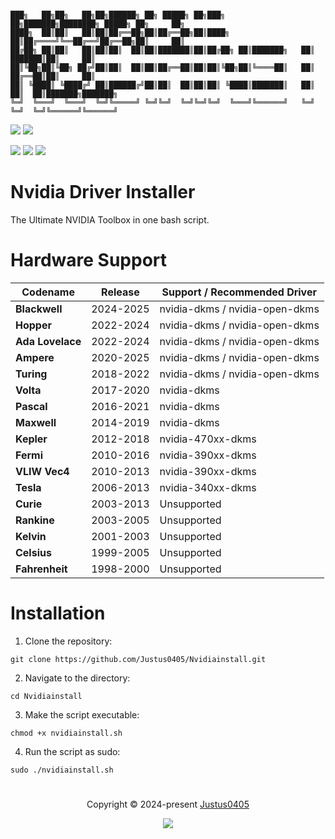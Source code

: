 ```

███╗   ██╗██╗   ██╗██╗██████╗ ██╗ █████╗ ██╗███╗   ██╗███████╗████████╗ █████╗ ██╗     ██╗
████╗  ██║██║   ██║██║██╔══██╗██║██╔══██╗██║████╗  ██║██╔════╝╚══██╔══╝██╔══██╗██║     ██║
██╔██╗ ██║██║   ██║██║██║  ██║██║███████║██║██╔██╗ ██║███████╗   ██║   ███████║██║     ██║
██║╚██╗██║╚██╗ ██╔╝██║██║  ██║██║██╔══██║██║██║╚██╗██║╚════██║   ██║   ██╔══██║██║     ██║
██║ ╚████║ ╚████╔╝ ██║██████╔╝██║██║  ██║██║██║ ╚████║███████║   ██║   ██║  ██║███████╗███████╗
╚═╝  ╚═══╝  ╚═══╝  ╚═╝╚═════╝ ╚═╝╚═╝  ╚═╝╚═╝╚═╝  ╚═══╝╚══════╝   ╚═╝   ╚═╝  ╚═╝╚══════╝╚══════╝

```

<p align="left">
    <!-- Discord Badge -->
    <a href="https://discord.justus0405.com/"><img src="https://img.shields.io/discord/1370519315400495234?logo=Discord&colorA=1e1e2e&colorB=a6e3a1&style=for-the-badge"></a>
    <!-- Version Badge -->
    <a href="https://github.com/Justus0405/Nvidiainstall/blob/main/nvidiainstall.sh"><img src="https://img.shields.io/badge/Version-2.3-blue?colorA=1e1e2e&colorB=cdd6f4&style=for-the-badge"></a>
</p>

<p align="left">
    <!-- Stars Badge -->
	<a href="https://github.com/Justus0405/Nvidiainstall/stargazers"><img src="https://img.shields.io/github/stars/Justus0405/Nvidiainstall?colorA=1e1e2e&colorB=b7bdf8&style=for-the-badge"></a>
    <!-- Issues Badge -->
	<a href="https://github.com/Justus0405/Nvidiainstall/issues"><img src="https://img.shields.io/github/issues/Justus0405/Nvidiainstall?colorA=1e1e2e&colorB=f5a97f&style=for-the-badge"></a>
    <!-- Contributors Badge -->
	<a href="https://github.com/Justus0405/Nvidiainstall/contributors"><img src="https://img.shields.io/github/contributors/Justus0405/Nvidiainstall?colorA=1e1e2e&colorB=a6da95&style=for-the-badge"></a>
</p>

# Nvidia Driver Installer

The Ultimate NVIDIA Toolbox in one bash script.

# Hardware Support

| Codename         | Release   | Support / Recommended Driver   |
| ---------------- | --------- | ------------------------------ |
| **Blackwell**    | 2024-2025 | nvidia-dkms / nvidia-open-dkms |
| **Hopper**       | 2022-2024 | nvidia-dkms / nvidia-open-dkms |
| **Ada Lovelace** | 2022-2024 | nvidia-dkms / nvidia-open-dkms |
| **Ampere**       | 2020-2025 | nvidia-dkms / nvidia-open-dkms |
| **Turing**       | 2018-2022 | nvidia-dkms / nvidia-open-dkms |
| **Volta**        | 2017-2020 | nvidia-dkms                    |
| **Pascal**       | 2016-2021 | nvidia-dkms                    |
| **Maxwell**      | 2014-2019 | nvidia-dkms                    |
| **Kepler**       | 2012-2018 | nvidia-470xx-dkms              |
| **Fermi**        | 2010-2016 | nvidia-390xx-dkms              |
| **VLIW Vec4**    | 2010-2013 | nvidia-390xx-dkms              |
| **Tesla**        | 2006-2013 | nvidia-340xx-dkms              |
| **Curie**        | 2003-2013 | Unsupported                    |
| **Rankine**      | 2003-2005 | Unsupported                    |
| **Kelvin**       | 2001-2003 | Unsupported                    |
| **Celsius**      | 1999-2005 | Unsupported                    |
| **Fahrenheit**   | 1998-2000 | Unsupported                    |

# Installation

1. Clone the repository:

```shell
git clone https://github.com/Justus0405/Nvidiainstall.git
```

2. Navigate to the directory:

```shell
cd Nvidiainstall
```

3. Make the script executable:

```shell
chmod +x nvidiainstall.sh
```

4. Run the script as sudo:

```shell
sudo ./nvidiainstall.sh
```

#

<p align="center">
	Copyright &copy; 2024-present <a href="https://github.com/Justus0405" target="_blank">Justus0405</a>
</p>

<p align="center">
	<a href="https://github.com/Justus0405/Nvidiainstall/blob/main/LICENSE"><img src="https://img.shields.io/github/license/Justus0405/Nvidiainstall?logo=Github&colorA=1e1e2e&colorB=cba6f7&style=for-the-badge"></a>
</p>
